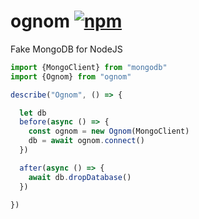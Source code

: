 # ognom [![npm](https://img.shields.io/npm/v/ognom.svg)]()
Fake MongoDB for NodeJS

```js
import {MongoClient} from "mongodb"
import {Ognom} from "ognom"

describe("Ognom", () => {

  let db
  before(async () => {
    const ognom = new Ognom(MongoClient)
    db = await ognom.connect()
  })

  after(async () => {
    await db.dropDatabase()
  })
 
})
```
